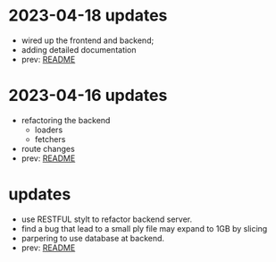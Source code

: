 # 2023-04-18 updates
- wired up the frontend and backend;
- adding detailed documentation
- prev: [README](./updates/README_v3.md)

# 2023-04-16 updates
- refactoring the backend
    - loaders
    - fetchers
- route changes
- prev: [README](./updates/README_v2.md)

# updates
- use RESTFUL stylt to refactor backend server.
- find a bug that lead to a small ply file may expand to 1GB by slicing
- parpering to use database at backend.
- prev: [README](./updates/README_v1.md)